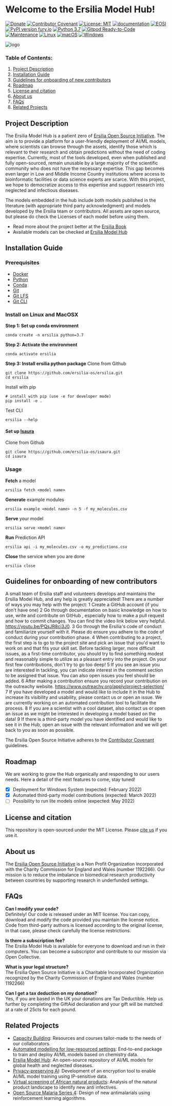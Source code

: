 # Welcome to the Ersilia Model Hub!

[![Donate](https://img.shields.io/badge/Donate-PayPal-green.svg)](https://www.paypal.com/uk/fundraiser/charity/4145012) [![Contributor Covenant](https://img.shields.io/badge/Contributor%20Covenant-v2.0%20adopted-ff69b4.svg)](code_of_conduct.md) [![License: MIT](https://img.shields.io/badge/License-MIT-yellow.svg)](https://opensource.org/licenses/MIT) [![documentation](https://img.shields.io/badge/-Documentation-purple?logo=read-the-docs&logoColor=white)](https://ersilia.gitbook.io/ersilia-book/) [![EOSI](https://circleci.com/gh/ersilia-os/ersilia.svg?style=svg)](https://circleci.com/gh/ersilia-os/ersilia) [![PyPI version fury.io](https://badge.fury.io/py/ersilia.svg)](https://pypi.python.org/pypi/ersilia/) [![Python 3.7](https://img.shields.io/badge/python-3.7-blue.svg)](https://www.python.org/downloads/release/python-370/) [![Gitpod Ready-to-Code](https://img.shields.io/badge/Gitpod-ready--to--code-blue?logo=gitpod)](https://gitpod.io/#https://github.com/ersilia-os/ersilia) [![Maintenance](https://img.shields.io/badge/Maintained%3F-yes-green.svg)](https://GitHub.com/Naereen/StrapDown.js/graphs/commit-activity) [![Linux](https://svgshare.com/i/Zhy.svg)](https://svgshare.com/i/Zhy.svg) [![macOS](https://svgshare.com/i/ZjP.svg)](https://svgshare.com/i/ZjP.svg) [![Windows](https://svgshare.com/i/ZhY.svg)](https://svgshare.com/i/ZhY.svg)

![logo](https://raw.githubusercontent.com/ersilia-os/ersilia/master/assets/Ersilia_Plum.png)

### Table of Contents:
1. [Project Description](#project-description)
2. [Installation Guide](#installation-guide)
3. [Guidelines for onboarding of new contributors](#contribute)
4. [Roadmap](#roadmap)
5. [License and citation](#license-and-citation)
6. [About us](#about-us)
7. [FAQs](#faqs)
8. [Related Projects](#related-projects)
## Project Description
The Ersilia Model Hub is a patient zero of [Ersilia Open Source Initiative](https://ersilia.io). The aim is to provide a platform for a user-friendly deployment of AI/ML models, where scientists can browse through the assets, identify those which is relevant to their research and obtain predictions without the need of coding expertise. Currently, most of the tools developed, even when published and fully open-sourced, remain unusable by a large majority of the scientific community who does not have the necessary expertise. This gap becomes even larger in Low and Middle Income Country institutions where access to bioinformatic facilities or data science experts are scarce. With this project, we hope to democratize access to this expertise and support research into neglected and infectious diseases.

The models embedded in the hub include both models published in the literature (with appropriate third party acknowledgment) and models developed by the Ersilia team or contributors. All assets are open source, but please do check the Licenses of each model before using them.

* Read more about the project better at the [Ersilia Book](https://ersilia.gitbook.io/ersilia-book/)
* Available models can be checked at [Ersilia Model Hub](https://airtable.com/shr9sYjL70nnHOUrP/tblZGe2a2XeBxrEHP)

## Installation Guide
### Prerequisites
- [Docker](https://docs.docker.com/engine/install/)
- [Python](https://www.python.org/downloads/)
- [Conda](https://docs.conda.io/projects/conda/en/latest/user-guide/install/index.html)
- [Git](https://git-scm.com/book/en/v2/Getting-Started-Installing-Git)
- [Git LFS](https://git-lfs.github.com/)
- [Git CLI](https://cli.github.com/manual/installation)
### Install on Linux and MacOSX
**Step 1: Set up conda environment**
```
conda create -n ersilia python=3.7
```
**Step 2: Activate the environment**
```
conda activate ersilia
```
**Step 3: Install ersilia python package**
Clone from Github
```
git clone https://github.com/ersilia-os/ersilia.git
cd ersilia
```
Install with pip
```
# install with pip (use -e for developer mode)
pip install -e .
```
Test CLI    
```
ersilia --help
```
#### Set up [Isaura](https://github.com/ersilia-os/isaura)
Clone from Github
```
git clone https://github.com/ersilia-os/isaura.git
cd isaura
```
### Usage
**Fetch** a model
```
ersilia fetch <model name>
```
**Generate** example modules
```
ersilia example <model name> -n 5 -f my_molecules.csv
```
**Serve** your model
```
ersilia serve <model name>
```
**Run** Prediction API
```
ersilia api -i my_molecules.csv -o my_predictions.csv
```
**Close** the service when you are done
```
ersilia close
```
## Guidelines for onboarding of new contributors
A small team of Ersilia staff and volunteers develops and maintains the Ersilia Model Hub, and any help is greatly appreciated! There are a number of ways you may help with the project: 
1 Create a GitHub account (if you don't have one)
2 Go through documentation on basic knowledge on how to use, write and contribute on GitHub , especially how to make a pull request and how to commit changes. You can find the video link below very helpful.
https://youtu.be/PQsJR8ci3J0.
3 Go through the Ersilia's code of conduct and familiarize yourself with it. Please do ensure you adhere to the code of conduct during your contribution phase.
4  When contributing to a project, the first step is to go to the project site and pick an issue that you'd want to work on and that fits your skill set. Before tackling larger, more difficult issues, as a first-time contributor, you should try to find something modest and reasonably simple to utilize as a pleasant entry into the project. On your first few contributions, don't try to go too deep!
 5 If you see an issue you are interested in tackling, you can indicate interest in the comment section to be assigned that issue. You can also open issues you feel should be added.
6  After making a contribution ensure you record your contribution on the outreachy website. https://www.outreachy.org/apply/project-selection/
7  If you have developed a model and would like to include it in the Hub to increase its visibility and usability, please contact us or open an issue. We are currently working on an automated contribution tool to facilitate the process.
8 If you are a scientist with a cool dataset, also contact us or open an issue as we might be interested in developing a model based on the data!
9  If there is a third-party model you have identified and would like to see it in the Hub, open an issue with the relevant information and we will get back to you as soon as possible.

The Ersilia Open Source Initiative adheres to the [Contributor Covenant](https://ersilia.gitbook.io/ersilia-wiki/code-of-conduct) guidelines.

## Roadmap
We are working to grow the Hub organically and responding to our users needs. Here a detail of the next features to come, stay tuned!

- [x] Deployment for Windows System (expected: February 2022)
- [x] Automated third-party model contributions (expected: March 2022)
- [ ] Possibility to run lite models online (expected: May 2022)
## License and citation
This repository is open-sourced under the MIT License.
Please [cite us](https://github.com/ersilia-os/ersilia/blob/master/CITATION.cff) if you use it.
## About us
The [Ersilia Open Source Initiative](https://ersilia.io) is a Non Profit Organization incorporated with the Charity Commission for England and Wales (number 1192266). Our mission is to reduce the imbalance in biomedical research productivity between countries by supporting research in underfunded settings.

## FAQs
**Can I modify your code?**  
Definitely! Our code is released under an MIT license. You can copy, download and modify the code provided you maintain the license notice. Code from third-party authors is licensed according to the original license, in that case, please check carefully the license restrictions.

**Is there a subscription fee?**  
The Ersilia Model Hub is available for everyone to download and run in their computers. You can become a subscriptor and contribute to our mission via Open Collective.

**What is your legal structure?**  
The Ersilia Open Source Initiative is a Charitable Incorporated Organization recognized by the Charity Commission of England and Wales (number 1192266)

**Can I get a tax deduction on my donation?**  
Yes, if you are based in the UK your donations are Tax Deductible. Help us further by completing the GiftAid declaration and your gift will be matched at a rate of 25cts for each pound.

## Related Projects
- [Capacity Building](https://www.ersilia.io/capacity-building): Resources and courses tailor-made to the needs of our collaborators.
- [Automated modelling for low-resourced settings](https://github.com/ersilia-os/zaira-chem): End-to-end package to train and deploy AI/ML models based on chemistry data.
- [Ersilia Model Hub](https://ersilia.gitbook.io/ersilia-book/): An open-source repository of AI/ML models for global health and neglected diseases.
- [Privacy-preserving AI](https://www.ersilia.io/coming-soon): Development of an encryption tool to enable AI/ML model training using IP-sensitive data.
- [Virtual screening of African natural products](https://www.ersilia.io/coming-soon): Analysis of the natural product landscape to identify new anti infectives.
- [Open Source Malaria Series 4](https://github.com/ersilia-os/osm-series4-candidates-2): Design of new antimalarials using reinforcement learning algorithms.

